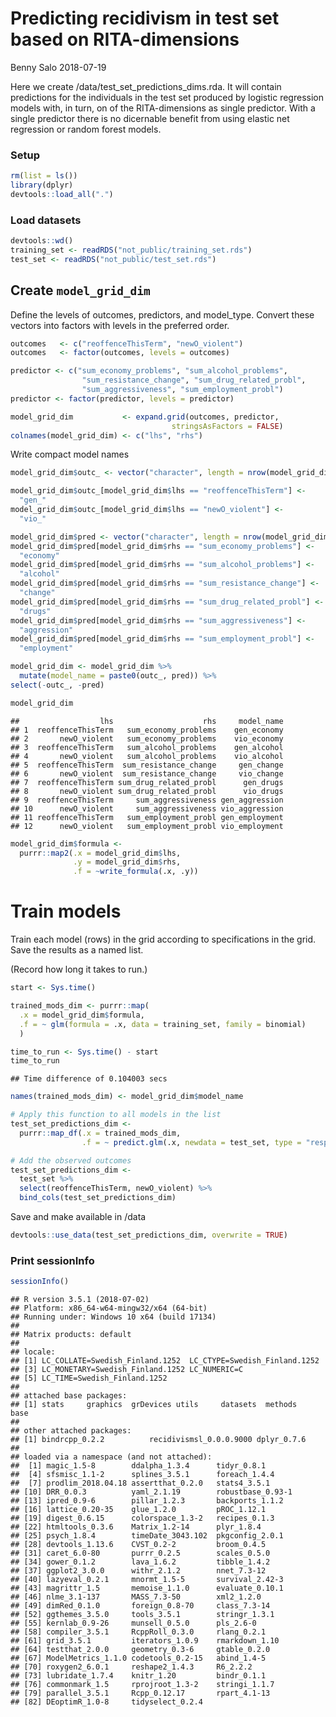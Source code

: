 Predicting recidivism in test set based on RITA-dimensions
================
Benny Salo
2018-07-19

Here we create /data/test\_set\_predictions\_dims.rda. It will contain predictions for the individuals in the test set produced by logistic regression models with, in turn, on of the RITA-dimensions as single predictor. With a single predictor there is no dicernable benefit from using elastic net regression or random forest models.

### Setup

``` r
rm(list = ls())
library(dplyr)
devtools::load_all(".")
```

### Load datasets

``` r
devtools::wd()
training_set <- readRDS("not_public/training_set.rds")
test_set <- readRDS("not_public/test_set.rds")
```

Create `model_grid_dim`
-----------------------

Define the levels of outcomes, predictors, and model\_type. Convert these vectors into factors with levels in the preferred order.

``` r
outcomes   <- c("reoffenceThisTerm", "newO_violent")
outcomes   <- factor(outcomes, levels = outcomes)

predictor <- c("sum_economy_problems", "sum_alcohol_problems",
                "sum_resistance_change", "sum_drug_related_probl",
                "sum_aggressiveness", "sum_employment_probl")
predictor <- factor(predictor, levels = predictor)

model_grid_dim           <- expand.grid(outcomes, predictor, 
                                    stringsAsFactors = FALSE)
colnames(model_grid_dim) <- c("lhs", "rhs")
```

Write compact model names

``` r
model_grid_dim$outc_ <- vector("character", length = nrow(model_grid_dim))

model_grid_dim$outc_[model_grid_dim$lhs == "reoffenceThisTerm"] <-
  "gen_"
model_grid_dim$outc_[model_grid_dim$lhs == "newO_violent"] <-
  "vio_"

model_grid_dim$pred <- vector("character", length = nrow(model_grid_dim))
model_grid_dim$pred[model_grid_dim$rhs == "sum_economy_problems"] <-
  "economy"
model_grid_dim$pred[model_grid_dim$rhs == "sum_alcohol_problems"] <-
  "alcohol"
model_grid_dim$pred[model_grid_dim$rhs == "sum_resistance_change"] <-
  "change"
model_grid_dim$pred[model_grid_dim$rhs == "sum_drug_related_probl"] <-
  "drugs"
model_grid_dim$pred[model_grid_dim$rhs == "sum_aggressiveness"] <-
  "aggression"
model_grid_dim$pred[model_grid_dim$rhs == "sum_employment_probl"] <-
  "employment"

model_grid_dim <- model_grid_dim %>% 
  mutate(model_name = paste0(outc_, pred)) %>% 
select(-outc_, -pred)

model_grid_dim
```

    ##                  lhs                    rhs     model_name
    ## 1  reoffenceThisTerm   sum_economy_problems    gen_economy
    ## 2       newO_violent   sum_economy_problems    vio_economy
    ## 3  reoffenceThisTerm   sum_alcohol_problems    gen_alcohol
    ## 4       newO_violent   sum_alcohol_problems    vio_alcohol
    ## 5  reoffenceThisTerm  sum_resistance_change     gen_change
    ## 6       newO_violent  sum_resistance_change     vio_change
    ## 7  reoffenceThisTerm sum_drug_related_probl      gen_drugs
    ## 8       newO_violent sum_drug_related_probl      vio_drugs
    ## 9  reoffenceThisTerm     sum_aggressiveness gen_aggression
    ## 10      newO_violent     sum_aggressiveness vio_aggression
    ## 11 reoffenceThisTerm   sum_employment_probl gen_employment
    ## 12      newO_violent   sum_employment_probl vio_employment

``` r
model_grid_dim$formula <- 
  purrr::map2(.x = model_grid_dim$lhs, 
              .y = model_grid_dim$rhs,
              .f = ~write_formula(.x, .y))
```

Train models
============

Train each model (rows) in the grid according to specifications in the grid. Save the results as a named list.

(Record how long it takes to run.)

``` r
start <- Sys.time()

trained_mods_dim <- purrr::map(
  .x = model_grid_dim$formula,
  .f = ~ glm(formula = .x, data = training_set, family = binomial)
  )

time_to_run <- Sys.time() - start
time_to_run
```

    ## Time difference of 0.104003 secs

``` r
names(trained_mods_dim) <- model_grid_dim$model_name
```

``` r
# Apply this function to all models in the list
test_set_predictions_dim <- 
  purrr::map_df(.x = trained_mods_dim, 
                .f = ~ predict.glm(.x, newdata = test_set, type = "response"))

# Add the observed outcomes
test_set_predictions_dim <- 
  test_set %>% 
  select(reoffenceThisTerm, newO_violent) %>% 
  bind_cols(test_set_predictions_dim)
```

Save and make available in /data

``` r
devtools::use_data(test_set_predictions_dim, overwrite = TRUE)
```

### Print sessionInfo

``` r
sessionInfo()
```

    ## R version 3.5.1 (2018-07-02)
    ## Platform: x86_64-w64-mingw32/x64 (64-bit)
    ## Running under: Windows 10 x64 (build 17134)
    ## 
    ## Matrix products: default
    ## 
    ## locale:
    ## [1] LC_COLLATE=Swedish_Finland.1252  LC_CTYPE=Swedish_Finland.1252   
    ## [3] LC_MONETARY=Swedish_Finland.1252 LC_NUMERIC=C                    
    ## [5] LC_TIME=Swedish_Finland.1252    
    ## 
    ## attached base packages:
    ## [1] stats     graphics  grDevices utils     datasets  methods   base     
    ## 
    ## other attached packages:
    ## [1] bindrcpp_0.2.2          recidivismsl_0.0.0.9000 dplyr_0.7.6            
    ## 
    ## loaded via a namespace (and not attached):
    ##  [1] magic_1.5-8        ddalpha_1.3.4      tidyr_0.8.1       
    ##  [4] sfsmisc_1.1-2      splines_3.5.1      foreach_1.4.4     
    ##  [7] prodlim_2018.04.18 assertthat_0.2.0   stats4_3.5.1      
    ## [10] DRR_0.0.3          yaml_2.1.19        robustbase_0.93-1 
    ## [13] ipred_0.9-6        pillar_1.2.3       backports_1.1.2   
    ## [16] lattice_0.20-35    glue_1.2.0         pROC_1.12.1       
    ## [19] digest_0.6.15      colorspace_1.3-2   recipes_0.1.3     
    ## [22] htmltools_0.3.6    Matrix_1.2-14      plyr_1.8.4        
    ## [25] psych_1.8.4        timeDate_3043.102  pkgconfig_2.0.1   
    ## [28] devtools_1.13.6    CVST_0.2-2         broom_0.4.5       
    ## [31] caret_6.0-80       purrr_0.2.5        scales_0.5.0      
    ## [34] gower_0.1.2        lava_1.6.2         tibble_1.4.2      
    ## [37] ggplot2_3.0.0      withr_2.1.2        nnet_7.3-12       
    ## [40] lazyeval_0.2.1     mnormt_1.5-5       survival_2.42-3   
    ## [43] magrittr_1.5       memoise_1.1.0      evaluate_0.10.1   
    ## [46] nlme_3.1-137       MASS_7.3-50        xml2_1.2.0        
    ## [49] dimRed_0.1.0       foreign_0.8-70     class_7.3-14      
    ## [52] ggthemes_3.5.0     tools_3.5.1        stringr_1.3.1     
    ## [55] kernlab_0.9-26     munsell_0.5.0      pls_2.6-0         
    ## [58] compiler_3.5.1     RcppRoll_0.3.0     rlang_0.2.1       
    ## [61] grid_3.5.1         iterators_1.0.9    rmarkdown_1.10    
    ## [64] testthat_2.0.0     geometry_0.3-6     gtable_0.2.0      
    ## [67] ModelMetrics_1.1.0 codetools_0.2-15   abind_1.4-5       
    ## [70] roxygen2_6.0.1     reshape2_1.4.3     R6_2.2.2          
    ## [73] lubridate_1.7.4    knitr_1.20         bindr_0.1.1       
    ## [76] commonmark_1.5     rprojroot_1.3-2    stringi_1.1.7     
    ## [79] parallel_3.5.1     Rcpp_0.12.17       rpart_4.1-13      
    ## [82] DEoptimR_1.0-8     tidyselect_0.2.4

